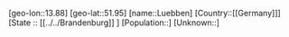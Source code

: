 ﻿---
location: [51.95,13.88]
type: City
tags:
- geo/City


SpocWebEntityId: 32162
isDeleted: false
confidential: public

---
[geo-lon::13.88]
[geo-lat::51.95]
[name::Luebben]
[Country::[[Germany]]]
[State :: [[../../Brandenburg]] ]
[Population::]
[Unknown::]


